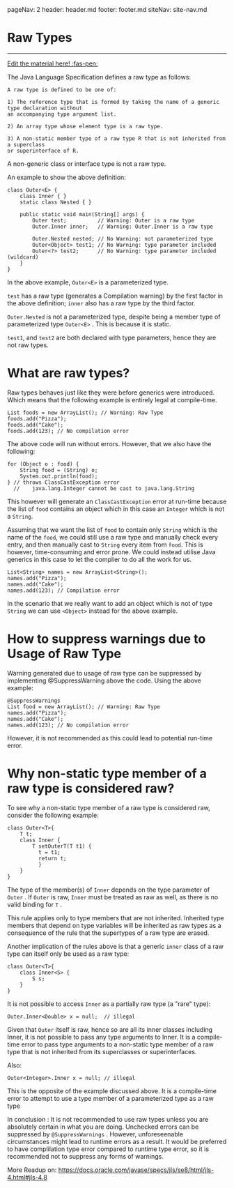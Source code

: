 <frontmatter>
  pageNav: 2
  header: header.md
  footer: footer.md
  siteNav: site-nav.md
</frontmatter>

<br> 

# Raw Types
<hr>

<!-- DO NOT DELETE THIS LINK AND PLEASE WRITE BELOW THIS LINK-->
[Edit the material here! :fas-pen:](https://github.com/nus-cs2030/1920-s2/edit/master/contents/textbook/lecture06/rawTypes/rawTypes.md)
<!-- DO NOT DELETE THIS LINK AND PLEASE WRITE BELOW THIS LINK-->


The Java Language Specification defines a raw type as follows:

```
A raw type is defined to be one of:

1) The reference type that is formed by taking the name of a generic type declaration without 
an accompanying type argument list.

2) An array type whose element type is a raw type.

3) A non-static member type of a raw type R that is not inherited from a superclass
or superinterface of R.
```

A non-generic class or interface type is not a raw type.

An example to show the above definition:

```
class Outer<E> {
    class Inner { }
    static class Nested { }

    public static void main(String[] args) {
        Outer test;          // Warning: Outer is a raw type
        Outer.Inner inner;   // Warning: Outer.Inner is a raw type

        Outer.Nested nested; // No Warning: not parameterized type
        Outer<Object> test1; // No Warning: type parameter included
        Outer<?> test2;      // No Warning: type parameter included (wildcard)
    }
}
```

In the above example, `Outer<E>` is a parameterized type.

`test` has a raw type (generates a Compilation warning) by the first factor in the above definition; `inner` also has a raw type by the third factor.

`Outer.Nested` is not a parameterized type, despite being a member type of parameterized type `Outer<E>` . This is because it is static.

`test1`, and `test2` are both declared with type parameters, hence they are not raw types.

# What are raw types?

Raw types behaves just like they were before generics were introduced. Which means that the following example is entirely legal at compile-time.

```
List foods = new ArrayList(); // Warning: Raw Type
foods.add("Pizza");
foods.add("Cake");
foods.add(123); // No compilation error
```
The above code will run without errors.
However, that we also have the following:

```
for (Object o : food) {
    String food = (String) o;
    System.out.println(food);
} // throws ClassCastException error
  //    java.lang.Integer cannot be cast to java.lang.String
```

This however will generate an `ClassCastException` error at run-time because the list of `food` contains an object which in this case an `Integer` which is not a `String`.

Assuming that we want the list of `food` to contain only `String` which is the name of the `food`, we could still use a raw type and manually check every entry, and then manually cast to `String` every item from `food`. This is however, time-consuming and error prone. We could instead utilise Java generics in this case to let the complier to do all the work for us.

```
List<String> names = new ArrayList<String>();
names.add("Pizza");
names.add("Cake");
names.add(123); // Compilation error
```
In the scenario that we really want to add an object which is not of type `String` we can use `<Object>` instead for the above example.
    
# How to suppress warnings due to Usage of Raw Type
Warning generated due to usage of raw type can be suppressed by implementing @SuppressWarning above the code.
Using the above example: 
```
@SuppressWarnings
List food = new ArrayList(); // Warning: Raw Type
names.add("Pizza");
names.add("Cake");
names.add(123); // No compilation error
```
However, it is not recommended as this could lead to potential run-time error.

# Why non-static type member of a raw type is considered raw?
To see why a non-static type member of a raw type is considered raw, consider the following example:

```
class Outer<T>{
    T t;
    class Inner {
        T setOuterT(T t1) {
          t = t1; 
          return t; 
          }
    }
}
```

The type of the member(s) of `Inner` depends on the type parameter of `Outer` . If `Outer` is raw, `Inner` must be treated as raw as well, as there is no valid binding for `T` .

This rule applies only to type members that are not inherited. Inherited type members that depend on type variables will be inherited as raw types as a consequence of the rule that the supertypes of a raw type are erased.

Another implication of the rules above is that a generic `inner` class of a raw type can itself only be used as a raw type:

```
class Outer<T>{
    class Inner<S> {
        S s;
    }
}
```

It is not possible to access `Inner` as a partially raw type (a "rare" type):

```
Outer.Inner<Double> x = null;  // illegal
```

Given that `Outer` itself is raw, hence so are all its inner classes including Inner, it is not possible to pass any type arguments to Inner.
It is a compile-time error to pass type arguments to a non-static type member of a raw type that is not inherited from its superclasses or superinterfaces.

Also:
```
Outer<Integer>.Inner x = null; // illegal
```
This is the opposite of the example discussed above. 
It is a compile-time error to attempt to use a type member of a parameterized type as a raw type

In conclusion : It is not recommended to use raw types unless you are absolutely certain in what you are doing. Unchecked errors can be suppressed by `@SuppressWarnings` . However, unforeseenable circumstances might lead to runtime errors as a result. It would be preferred to have complilation type error compared to runtime type error, so it is recommended not to suppress any forms of warnings.

More Readup on: https://docs.oracle.com/javase/specs/jls/se8/html/jls-4.html#jls-4.8
